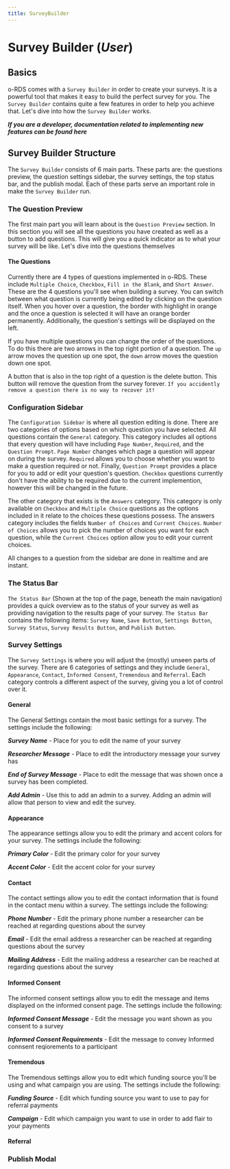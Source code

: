 ```yaml
---
title: SurveyBuilder
---
```


# Survey Builder (***User***)

## Basics
o-RDS comes with a `Survey Builder` in order to create your surveys. It is a powerful tool that makes it easy to build the perfect survey for you. The `Survey Builder` contains quite a few features in order to help you achieve that. Let's dive into how the `Survey Builder` works.

***If you are a developer, documentation related to implementing new features can be found here***

## Survey Builder Structure
The `Survey Builder` consists of 6 main parts. These parts are: the questions preview, the question settings sidebar, the survey settings, the top status bar, and the publish modal. Each of these parts serve an important role in make the `Survey Builder` run.

### The Question Preview
The first main part you will learn about is the `Question Preview` section. In this section you will see all the questions you have created as well as a button to add questions. This will give you a quick indicator as to what your survey will be like. Let's dive into the questions themselves

#### The Questions
Currently there are 4 types of questions implemented in o-RDS. These include `Multiple Choice`, `Checkbox`, `Fill in the Blank`, and `Short Answer`. These are the 4 questions you'll see when building a survey. You can switch between what question is currently being edited by clicking on the question itself. When you hover over a question, the border with highlight in orange and the once a question is selected it will have an orange border permanently. Additionally, the question's settings will be displayed on the left. 

If you have multiple questions you can change the order of the questions. To do this there are two arrows in the top right portion of a question. The `up` arrow moves the question up one spot, the `down` arrow moves the question down one spot. 

A button that is also in the top right of a question is the delete button. This button will remove the question from the survey forever. `If you accidently remove a question there is no way to recover it!`

### Configuration Sidebar
The `Configuration Sidebar` is where all question editing is done. There are two categories of options based on which question you have selected. All questions contain the `General` category. This category includes all options that every question will have including `Page Number`, `Required`, and the `Question Prompt`. `Page Number` changes which page a question will appear on during the survey. `Required` allows you to choose whether you want to make a question required or not. Finally, `Question Prompt` provides a place for you to add or edit your question's question. `Checkbox` questions currently don't have the ability to be required due to the current implemention, however this will be changed in the future. 

The other category that exists is the `Answers` category. This category is only available on `Checkbox` and `Multiple Choice` questions as the options included in it relate to the choices these questions possess. The answers category includes the fields `Number of Choices` and `Current Choices`. `Number of Choices` allows you to pick the number of choices you want for each question, while the `Current Choices` option allow you to edit your current choices. 

All changes to a question from the sidebar are done in realtime and are instant. 

### The Status Bar
`The Status Bar` (Shown at the top of the page, beneath the main navigation) provides a quick overview as to the status of your survey as well as providing navigation to the results page of your survey. `The Status Bar` contains the following items: `Survey Name`, `Save Button`, `Settings Button`, `Survey Status`, `Survey Results Button`, and `Publish Button`. 

### Survey Settings
The `Survey Settings` is where you will adjust the (mostly) unseen parts of the survey. There are 6 categories of settings and they include `General`, `Appearance`, `Contact`, `Informed Consent`, `Tremendous` and `Referral`. Each category controls a different aspect of the survey, giving you a lot of control over it. 

#### General
The General Settings contain the most basic settings for a survey. The settings include the following:

***Survey Name*** - Place for you to edit the name of your survey

***Researcher Message*** - Place to edit the introductory message your survey has

***End of Survey Message*** - Place to edit the message that was shown once a survey has been completed. 

***Add Admin*** - Use this to add an admin to a survey. Adding an admin will allow that person to view and edit the survey.

#### Appearance
The appearance settings allow you to edit the primary and accent colors for your survey. The settings include the following:

***Primary Color*** - Edit the primary color for your survey

***Accent Color*** - Edit the accent color for your survey

#### Contact
The contact settings allow you to edit the contact information that is found in the contact menu within a survey. The settings include the following:

***Phone Number*** - Edit the primary phone number a researcher can be reached at regarding questions about the survey

***Email*** - Edit the email address a researcher can be reached at regarding questions about the survey

***Mailing Address*** - Edit the mailing address a researcher can be reached at regarding questions about the survey

#### Informed Consent
The informed consent settings allow you to edit the message and items displayed on the informed consent page. The settings include the following:

***Informed Consent Message*** - Edit the message you want shown as you consent to a survey

***Informed Consent Requirements*** - Edit the message to convey Informed connsent reqiorements to a participant

#### Tremendous
The Tremendous settings allow you to edit which funding source you'll be using and what campaign you are using. The settings include the following:

***Funding Source*** - Edit which funding source you want to use to pay for referral payments

***Campaign*** - Edit which campaign you want to use in order to add flair to your payments

#### Referral



### Publish Modal